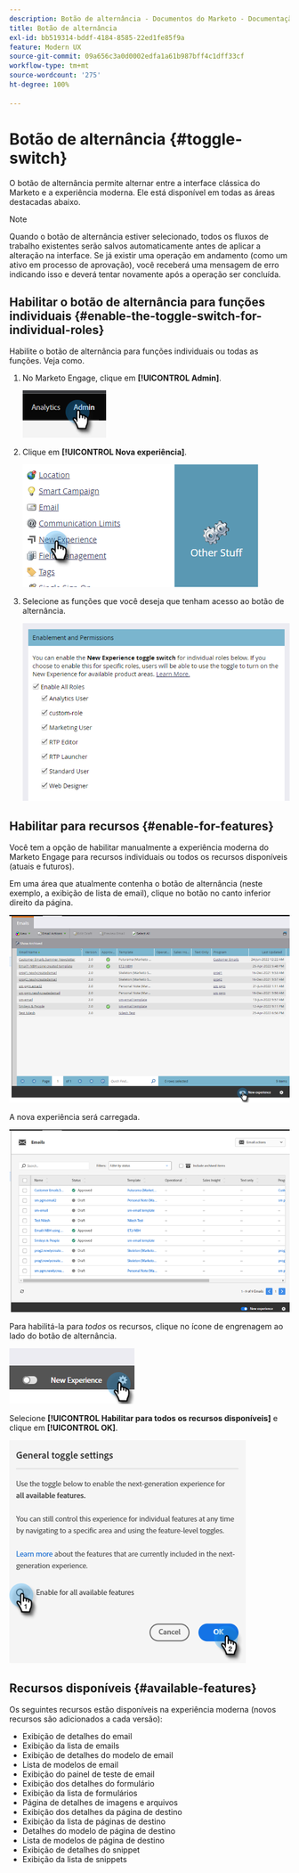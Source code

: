 ```yaml
---
description: Botão de alternância - Documentos do Marketo - Documentação do produto
title: Botão de alternância
exl-id: bb519314-bddf-4184-8585-22ed1fe85f9a
feature: Modern UX
source-git-commit: 09a656c3a0d0002edfa1a61b987bff4c1dff33cf
workflow-type: tm+mt
source-wordcount: '275'
ht-degree: 100%

---
```


# Botão de alternância {#toggle-switch}

O botão de alternância permite alternar entre a interface clássica do Marketo e a experiência moderna. Ele está disponível em todas as áreas destacadas abaixo.

>[!NOTE]
>
>Quando o botão de alternância estiver selecionado, todos os fluxos de trabalho existentes serão salvos automaticamente antes de aplicar a alteração na interface. Se já existir uma operação em andamento (como um ativo em processo de aprovação), você receberá uma mensagem de erro indicando isso e deverá tentar novamente após a operação ser concluída.

## Habilitar o botão de alternância para funções individuais {#enable-the-toggle-switch-for-individual-roles}

Habilite o botão de alternância para funções individuais ou todas as funções. Veja como.

1. No Marketo Engage, clique em **[!UICONTROL Admin]**.

   ![](assets/toggle-switch-1.png)

1. Clique em **[!UICONTROL Nova experiência]**.

   ![](assets/toggle-switch-2.png)

1. Selecione as funções que você deseja que tenham acesso ao botão de alternância.

   ![](assets/toggle-switch-3.png)

## Habilitar para recursos {#enable-for-features}

Você tem a opção de habilitar manualmente a experiência moderna do Marketo Engage para recursos individuais ou todos os recursos disponíveis (atuais e futuros).

Em uma área que atualmente contenha o botão de alternância (neste exemplo, a exibição de lista de email), clique no botão no canto inferior direito da página.

![](assets/toggle-switch-4.png)

A nova experiência será carregada.

![](assets/toggle-switch-5.png)

Para habilitá-la para _todos_ os recursos, clique no ícone de engrenagem ao lado do botão de alternância.

![](assets/toggle-switch-6.png)

Selecione **[!UICONTROL Habilitar para todos os recursos disponíveis]** e clique em **[!UICONTROL OK]**.

![](assets/toggle-switch-7.png)

## Recursos disponíveis {#available-features}

Os seguintes recursos estão disponíveis na experiência moderna (novos recursos são adicionados a cada versão):

* Exibição de detalhes do email
* Exibição da lista de emails
* Exibição de detalhes do modelo de email
* Lista de modelos de email
* Exibição do painel de teste de email
* Exibição dos detalhes do formulário
* Exibição da lista de formulários
* Página de detalhes de imagens e arquivos
* Exibição dos detalhes da página de destino
* Exibição da lista de páginas de destino
* Detalhes do modelo de página de destino
* Lista de modelos de página de destino
* Exibição de detalhes do snippet
* Exibição da lista de snippets
